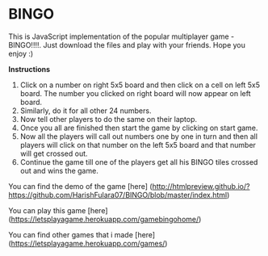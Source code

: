 # BINGO

This is JavaScript implementation of the popular multiplayer game - BINGO!!!!. Just download the files and play with your friends. Hope you enjoy :)

**Instructions**

1. Click on a number on right 5x5 board and then click on a cell on left 5x5 board. The number you clicked on right board will now appear on left board.
2. Similarly, do it for all other 24 numbers.
3. Now tell other players to do the same on their laptop.
4. Once you all are finished then start the game by clicking on start game.
5. Now all the players will call out numbers one by one in turn and then all players will click on that number on the left 5x5 board and that number will get crossed out.
6. Continue the game till one of the players get all his BINGO tiles crossed out and wins the game.



You can find the demo of the game [here] (http://htmlpreview.github.io/?https://github.com/HarishFulara07/BINGO/blob/master/index.html)

You can play this game [here] (https://letsplayagame.herokuapp.com/gamebingohome/)

You can find other games that i made [here] (https://letsplayagame.herokuapp.com/games/)
